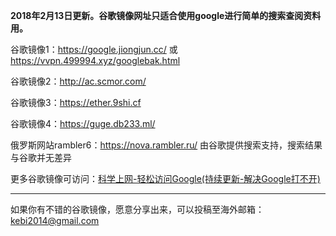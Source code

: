 **2018年2月13日更新。谷歌镜像网址只适合使用google进行简单的搜索查阅资料用。** 

谷歌镜像1：https://google.jiongjun.cc/ 或 https://vvpn.499994.xyz/googlebak.html

谷歌镜像2：http://ac.scmor.com/

谷歌镜像3：https://ether.9shi.cf

谷歌镜像4：https://guge.db233.ml/


俄罗斯网站rambler6：https://nova.rambler.ru/  由谷歌提供搜索支持，搜索结果与谷歌并无差异

更多谷歌镜像可访问：[科学上网-轻松访问Google(持续更新-解决Google打不开)](http://coderschool.cn/1853.html)


***

如果你有不错的谷歌镜像，愿意分享出来，可以投稿至海外邮箱：kebi2014@gmail.com